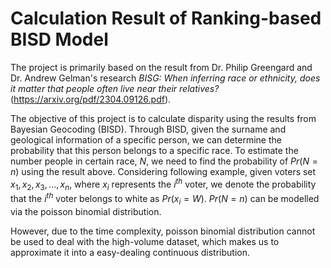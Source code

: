 # Calculation Result of Ranking-based BISD Model

The project is primarily based on the result from Dr. Philip Greengard and Dr. Andrew Gelman's research *BISG: When inferring race or ethnicity, does it matter that people often live near their relatives?* (https://arxiv.org/pdf/2304.09126.pdf). 

The objective of this project is to calculate disparity using the results from Bayesian Geocoding (BISD). Through BISD, given the surname and geological information of a specific person, we can determine the probability that this person belongs to a specific race. To estimate the number people in certain race, $N$, we need to find the probability of $Pr(N=n)$ using the result above. Considering following example, given voters set ${x_{1},x_{2},x_{3},...,x_{n}}$, where $x_{i}$ represents the $i^{th}$ voter, we denote the probability that the $i^{th}$ voter belongs to white as $Pr(x_{i} = W)$. $Pr(N=n)$ can be modelled via the poisson binomial distribution. 

However, due to the time complexity, poisson binomial distribution cannot be used to deal with the high-volume dataset, which makes us to approximate it into a easy-dealing continuous distribution. 
